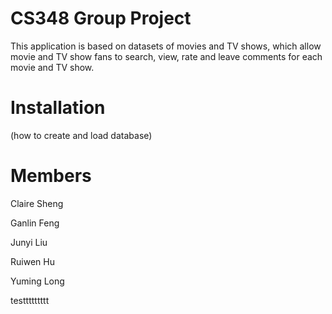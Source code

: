 # CS348 Group Project

This application is based on datasets of movies and TV shows, which allow movie and TV show fans to search, view, rate and leave comments for each movie and TV show.

# Installation
(how to create and load database)

# Members
Claire Sheng

Ganlin Feng

Junyi Liu

Ruiwen Hu

Yuming Long

testtttttttt
